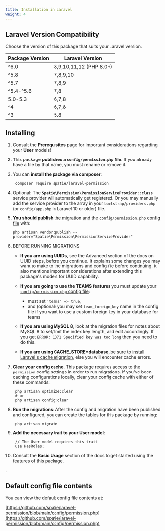 ```yaml
---
title: Installation in Laravel
weight: 4
---
```


## Laravel Version Compatibility

Choose the version of this package that suits your Laravel version.

Package Version | Laravel Version
----------------|-----------
   ^6.0         |  8,9,10,11,12 (PHP 8.0+)
   ^5.8         |  7,8,9,10
   ^5.7         |  7,8,9
   ^5.4-^5.6    |  7,8
   5.0-5.3      |  6,7,8
   ^4           |  6,7,8
   ^3           |  5.8
   

## Installing

1. Consult the **Prerequisites** page for important considerations regarding your **User** models!

2. This package **publishes a `config/permission.php` file**. If you already have a file by that name, you must rename or remove it.

3. You can **install the package via composer**:

        composer require spatie/laravel-permission

4. Optional: The **`Spatie\Permission\PermissionServiceProvider::class`** service provider will automatically get registered. Or you may manually add the service provider to the array in your `bootstrap/providers.php` (or `config/app.php` in Laravel 10 or older) file.

5. **You should publish** [the migration](https://github.com/spatie/laravel-permission/blob/main/database/migrations/create_permission_tables.php.stub) and the [`config/permission.php` config file](https://github.com/spatie/laravel-permission/blob/main/config/permission.php) with:

    ```
    php artisan vendor:publish --provider="Spatie\Permission\PermissionServiceProvider"
    ```

6. BEFORE RUNNING MIGRATIONS

   - **If you are using UUIDs**, see the Advanced section of the docs on UUID steps, before you continue. It explains some changes you may want to make to the migrations and config file before continuing. It also mentions important considerations after extending this package's models for UUID capability.

   - **If you are going to use the TEAMS features** you must update your [`config/permission.php` config file](https://github.com/spatie/laravel-permission/blob/main/config/permission.php):
       - must set `'teams' => true,`
       - and (optional) you may set `team_foreign_key` name in the config file if you want to use a custom foreign key in your database for teams

   - **If you are using MySQL 8**, look at the migration files for notes about MySQL 8 to set/limit the index key length, and edit accordingly. If you get `ERROR: 1071 Specified key was too long` then you need to do this.

   - **If you are using CACHE_STORE=database**, be sure to [install Laravel's cache migration](https://laravel.com/docs/cache#prerequisites-database), else you will encounter cache errors.

7. **Clear your config cache**. This package requires access to the `permission` config settings in order to run migrations. If you've been caching configurations locally, clear your config cache with either of these commands:

        php artisan optimize:clear
        # or
        php artisan config:clear

8. **Run the migrations**: After the config and migration have been published and configured, you can create the tables for this package by running:

        php artisan migrate

9. **Add the necessary trait to your User model**: 

        // The User model requires this trait
        use HasRoles;

10. Consult the **Basic Usage** section of the docs to get started using the features of this package.

.


## Default config file contents

You can view the default config file contents at:

[https://github.com/spatie/laravel-permission/blob/main/config/permission.php](https://github.com/spatie/laravel-permission/blob/main/config/permission.php)
